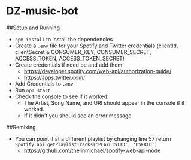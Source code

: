 # DZ-music-bot

##Setup and Running
* `npm install` to install the dependencies
* Create a `.env` file for your Spotify and Twitter credentials (clientId, clientSecret & CONSUMER_KEY, CONSUMER_SECRET, ACCESS_TOKEN, ACCESS_TOKEN_SECRET)
* Create credentials if need be and add them 
  * https://developer.spotify.com/web-api/authorization-guide/
  * https://apps.twitter.com/
* Add Credentials to `.env`
* Run `npm start` 
* Check the console to see if it worked:
  * The Artist, Song Name, and URI should appear in the console if it worked.
  * If it didn't you should see an error message

##Remixing
* You can point it at a different playlist by changing line 57 return `Spotify.api.getPlaylistTracks('PLAYLISTID', 'USERID')` 
  * https://github.com/thelinmichael/spotify-web-api-node